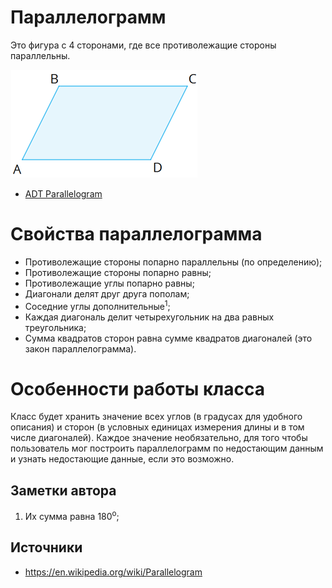 # Параллелограмм
Это фигура с 4 сторонами, где все противолежащие стороны параллельны.

![Изображение параллелограмма с углами A, B, C и D](parallelogramw30.png)

* [ADT Parallelogram](/parallelogram/ADT.md)

# Свойства параллелограмма
* Противолежащие стороны попарно параллельны (по определению);
* Противолежащие стороны попарно равны;
* Противолежащие углы попарно равны;
* Диагонали делят друг друга пополам;
* Соседние углы дополнительные<sup>1</sup>;
* Каждая диагональ делит четырехугольник на два равных треугольника;
* Сумма квадратов сторон равна сумме квадратов диагоналей (это закон параллелограмма).
# Особенности работы класса
Класс будет хранить значение всех углов (в градусах для удобного описания) и сторон (в условных единицах измерения длины и в том числе диагоналей). Каждое значение необязательно, для того чтобы пользователь мог построить параллелограмм по недостающим данным и узнать недостающие данные, если это возможно.

## Заметки автора
1) Их сумма равна 180<sup>o</sup>;

## Источники
* https://en.wikipedia.org/wiki/Parallelogram
